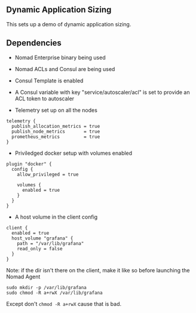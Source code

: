 ## Dynamic Application Sizing

This sets up a demo of dynamic application sizing.

## Dependencies

- Nomad Enterprise binary being used

- Nomad ACLs and Consul are being used

- Consul Template is enabled

- A Consul variable with key "service/autoscaler/acl" is set to provide an ACL token to autoscaler

- Telemetry set up on all the nodes

```
telemetry {
  publish_allocation_metrics = true
  publish_node_metrics       = true
  prometheus_metrics         = true
}
```

- Priviledged docker setup with volumes enabled

```
plugin "docker" {
  config {
    allow_privileged = true

    volumes {
      enabled = true
    }
  }
}
```

- A host volume in the client config

```
client {
  enabled = true
  host_volume "grafana" {
    path = "/var/lib/grafana"
    read_only = false
  }
}
```

Note: if the dir isn't there on the client, make it like so before launching the Nomad Agent

```
sudo mkdir -p /var/lib/grafana
sudo chmod -R a+rwX /var/lib/grafana
```

Except don't `chmod -R a+rwX` cause that is bad.
